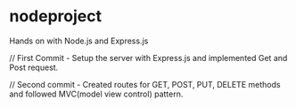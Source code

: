 # nodeproject
Hands on with Node.js and Express.js

// First Commit - Setup the server with Express.js and implemented Get and Post request.

// Second commit - Created routes for GET, POST, PUT, DELETE methods and followed MVC(model view control) pattern.
